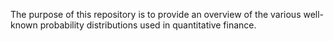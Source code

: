 The purpose of this repository is to provide an overview of the various well-known probability distributions used in quantitative finance.
